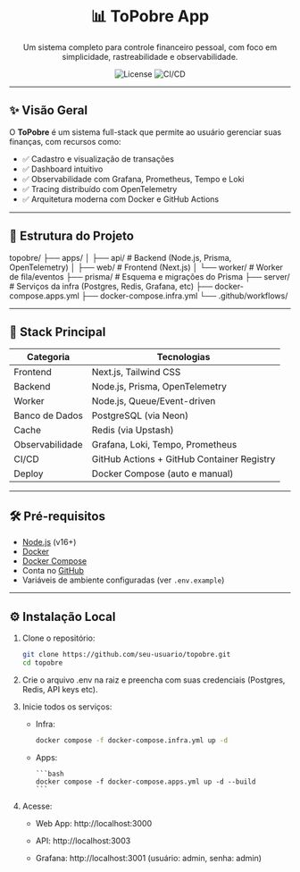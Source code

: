 <h1 align="center">📊 ToPobre App</h1>

<p align="center">
  Um sistema completo para controle financeiro pessoal, com foco em simplicidade, rastreabilidade e observabilidade.
</p>

<p align="center">
  <img src="https://img.shields.io/github/license/psousa/topobre?color=blue" alt="License" />
  <img src="https://img.shields.io/github/workflow/status/psousaj/topobre/Deploy%20Apps?label=CI%2FCD" alt="CI/CD" />
</p>

---

## ✨ Visão Geral

O **ToPobre** é um sistema full-stack que permite ao usuário gerenciar suas finanças, com recursos como:

- ✅ Cadastro e visualização de transações
- ✅ Dashboard intuitivo
- ✅ Observabilidade com Grafana, Prometheus, Tempo e Loki
- ✅ Tracing distribuído com OpenTelemetry
- ✅ Arquitetura moderna com Docker e GitHub Actions

---

## 📁 Estrutura do Projeto

topobre/
├── apps/
│ ├── api/ # Backend (Node.js, Prisma, OpenTelemetry)
│ ├── web/ # Frontend (Next.js)
│ └── worker/ # Worker de fila/eventos
├── prisma/ # Esquema e migrações do Prisma
├── server/ # Serviços da infra (Postgres, Redis, Grafana, etc)
├── docker-compose.apps.yml
├── docker-compose.infra.yml
└── .github/workflows/

---

## 🚀 Stack Principal

| Categoria       | Tecnologias |
|----------------|-------------|
| Frontend       | Next.js, Tailwind CSS |
| Backend        | Node.js, Prisma, OpenTelemetry |
| Worker         | Node.js, Queue/Event-driven |
| Banco de Dados | PostgreSQL (via Neon) |
| Cache          | Redis (via Upstash) |
| Observabilidade| Grafana, Loki, Tempo, Prometheus |
| CI/CD          | GitHub Actions + GitHub Container Registry |
| Deploy         | Docker Compose (auto e manual) |

---

## 🛠️ Pré-requisitos

- [Node.js](https://nodejs.org/) (v16+)
- [Docker](https://www.docker.com/)
- [Docker Compose](https://docs.docker.com/compose/)
- Conta no [GitHub](https://github.com/)
- Variáveis de ambiente configuradas (ver `.env.example`)

---

## ⚙️ Instalação Local

1. Clone o repositório:
   ```bash
   git clone https://github.com/seu-usuario/topobre.git
   cd topobre
   ```

2. Crie o arquivo .env na raiz e preencha com suas credenciais (Postgres, Redis, API keys etc).

3. Inicie todos os serviços:

   - Infra:

      ```bash
      docker compose -f docker-compose.infra.yml up -d
      ```
   - Apps:

         ```bash
         docker compose -f docker-compose.apps.yml up -d --build
         ```

4. Acesse:

   - Web App: http://localhost:3000

   - API: http://localhost:3003

   - Grafana: http://localhost:3001 (usuário: admin, senha: admin)